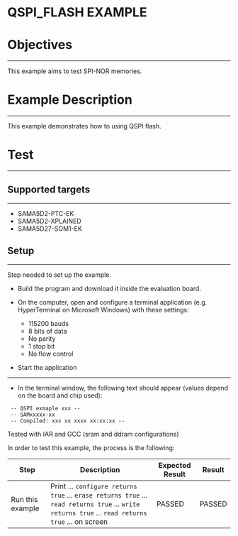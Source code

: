 QSPI_FLASH EXAMPLE
============

# Objectives
------------
This example aims to test SPI-NOR memories.


# Example Description
---------------------
This example demonstrates how to using QSPI flash.


# Test
------
## Supported targets
--------------------
* SAMA5D2-PTC-EK
* SAMA5D2-XPLAINED
* SAMA5D27-SOM1-EK

## Setup
--------
Step needed to set up the example.

* Build the program and download it inside the evaluation board.
* On the computer, open and configure a terminal application (e.g. HyperTerminal
 on Microsoft Windows) with these settings:
	- 115200 bauds
	- 8 bits of data
	- No parity
	- 1 stop bit
	- No flow control

* Start the application
-----------------------

* In the terminal window, the following text should appear (values depend on the
 board and chip used):
```
 -- QSPI exmaple xxx --
 -- SAMxxxxx-xx
 -- Compiled: xxx xx xxxx xx:xx:xx --
```

Tested with IAR and GCC (sram and ddram configurations)

In order to test this example, the process is the following:

Step | Description | Expected Result | Result
-----|-------------|-----------------|-------
Run this example | Print ... `configure returns true` ... `erase returns true` ... `read returns true` ... `write returns true` ... `read returns true` ... on screen | PASSED | PASSED
